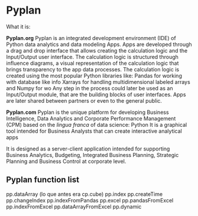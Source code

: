 # Pyplan
What it is:

**Pyplan.org**
Pyplan is an integrated development environment (IDE) of Python data analytics and data modeling Apps.
Apps are developed through a drag and drop interface that allows creating the calculation logic and the Input/Output user interface.
The calculation logic is structured through influence diagrams, a visual representation of the calculation logic that brings transparency to the app data processes.
The calculation logic is created using the most popular Python libraries like:
	Pandas for working with database like info
	Xarrays for handling multidimensional labeled arrays
	and Numpy for wo
Any step in the process could later be used as an Input/Output module, that are the building blocks of user interfaces.
Apps are later shared between partners or even to the general public.


**Pyplan.com**
Pyplan is the unique platform for developing Business Intelligence, Data Analytics and Corporate Performance Management (CPM) based on the *lingua franca* of data science: Python
It is a graphical tool intended for Business Analysts that can create interactive analytical apps

It is designed as a server-client application intended for supporting Business Analytics, Budgeting, Integrated Business Planning, Strategic Planning and Business Control at corporate level.

## Pyplan function list

pp.dataArray (lo que antes era cp.cube)
pp.index
pp.createTime
pp.changeIndex
pp.indexFromPandas
pp.excel
pp.pandasFromExcel
pp.indexFromExcel
pp.dataArrayFromExcel
pp.dynamic
<!--stackedit_data:
eyJoaXN0b3J5IjpbNTQ3NTY1NDE2LC0xMjk4ODkxMjg2LDEwOT
M2Nzk3NDYsLTIwMTMwNDI5MiwtMTU4MzU5MTQxNCwxNDI2MjM2
OTEzLC0yNzgzNDI3ODEsODQ4MTAxMDEsNzM2MjQxNzFdfQ==
-->
